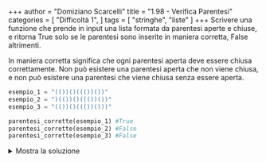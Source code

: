 +++
author = "Domiziano Scarcelli"
title = "1.98 - Verifica Parentesi"
categories = [
    "Difficoltà 1",
]
tags = [
    "stringhe",
    "liste"
]
+++
Scrivere una funzione che prende in input una lista formata da parentesi aperte e chiuse, e ritorna True solo se le parentesi sono inserite in maniera corretta, False altrimenti.

In maniera corretta significa che ogni parentesi aperta deve essere chiusa correttamente. Non può esistere una parentesi aperta che non viene chiusa, e non può esistere una parentesi che viene chiusa senza essere aperta.

```python
esempio_1 = "(())()((())())"
esempio_2 = ")(())()((())())"
esempio_3 = "(())()((())()))"

parentesi_corrette(esempio_1) #True
parentesi_corrette(esempio_2) #False
parentesi_corrette(esempio_3) #False
```

<details>
<summary>Mostra la soluzione</summary>

```python
def verifica_parentesi(parentesi):
    contatore = 0
    for carattere in parentesi:
        if carattere == "(":
            contatore += 1
        if carattere == ")":
            contatore -= 1
        if contatore == -1:
            return False
		return contatore == 0
```


</details>
